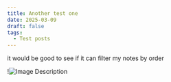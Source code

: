 ```yaml
---
title: Another test one
date: 2025-03-09
draft: false
tags:
  - Test posts
---
```


it would be good to see if it can filter my notes by order


!![Image Description](/LachiesLibrary/images/01_MattD&DCampaign_Session-001_05-05-2024.png)